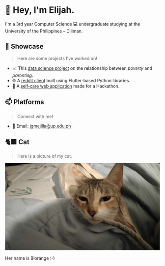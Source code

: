 # 🌱 Hey, I'm Elijah.

I'm a 3rd year Computer Science 💻 undergraduate studying at the University of the Philippines – Diliman. 

## 🔭 Showcase
> Here are some projects I've worked on! 
- 📈 This [data science project](https://tes-birth-rate.vercel.app) on the relationship between *poverty* and *parenting*.
- 🌐 A [reddit client](https://github.com/UPD-CS-12/cs12222project-maca-mejilla) built using Flutter-based Python libraries.
- 🧸 A [self-care web application](https://github.com/compsat/bh24-based-template) made for a Hackathon. 

## 📫 Platforms
> Connect with me!
- 📧 Email: jgmejilla@up.edu.ph

## 🐈‍⬛ Cat
> Here is a picture of my cat.

![blorange :-)](blorange.png)

Her name is Blorange :-)
